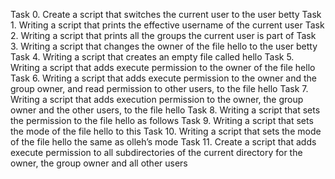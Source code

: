Task 0.  Create a script that switches the current user to the user betty
Task 1.  Writing a script that prints the effective username of the current user
Task 2.  Writing a script that prints all the groups the current user is part of
Task 3.  Writing a script that changes the owner of the file hello to the user betty
Task 4.  Writing a script that creates an empty file called hello
Task 5.  Writing a script that adds execute permission to the owner of the file hello
Task 6.  Writing a script that adds execute permission to the owner and the group owner, and read permission to other users,
         to the file hello
Task 7.  Writing a script that adds execution permission to the owner, the group owner and the other users, to the file hello
Task 8.  Writing a script that sets the permission to the file hello as follows
Task 9.  Writing a script that sets the mode of the file hello to this
Task 10. Writing a script that sets the mode of the file hello the same as olleh’s mode
Task 11. Create a script that adds execute permission to all subdirectories of the current directory for the owner, the group          owner and all other users
